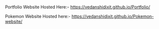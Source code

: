 Portfolio Website Hosted Here:- https://vedanshidixit.github.io/Portfolio/


Pokemon Website Hosted here:- https://vedanshidixit.github.io/Pokemon-website/
